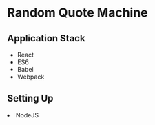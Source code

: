 <h1>Random Quote Machine</h1>
<h2>Application Stack</h2>
<ul>
    <li>React</li>
    <li>ES6</li>
    <li>Babel</li>
    <li>Webpack</li>
</ul>
<h2>Setting Up</h2>
<li>NodeJS</li>
